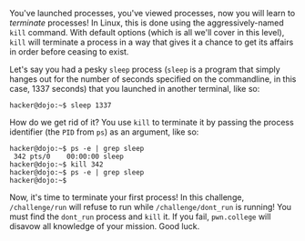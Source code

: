 You've launched processes, you've viewed processes, now you will learn to _terminate_ processes!
In Linux, this is done using the aggressively-named `kill` command.
With default options (which is all we'll cover in this level), `kill` will terminate a process in a way that gives it a chance to get its affairs in order before ceasing to exist.

Let's say you had a pesky `sleep` process (`sleep` is a program that simply hanges out for the number of seconds specified on the commandline, in this case, 1337 seconds) that you launched in another terminal, like so:

```console
hacker@dojo:~$ sleep 1337
```

How do we get rid of it?
You use `kill` to terminate it by passing the process identifier (the `PID` from `ps`) as an argument, like so:

```console
hacker@dojo:~$ ps -e | grep sleep
 342 pts/0    00:00:00 sleep
hacker@dojo:~$ kill 342
hacker@dojo:~$ ps -e | grep sleep
hacker@dojo:~$
```

Now, it's time to terminate your first process!
In this challenge, `/challenge/run` will refuse to run while `/challenge/dont_run` is running!
You must find the `dont_run` process and `kill` it.
If you fail, `pwn.college` will disavow all knowledge of your mission.
Good luck.
